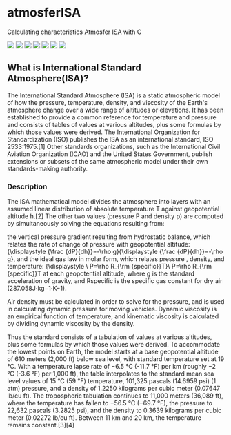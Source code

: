 # atmosferISA
Calculating characteristics Atmosfer ISA with C

![](https://img.shields.io/github/license/Nabil-Syahnaufal/atmosferISA)
![](https://img.shields.io/github/issues/Nabil-Syahnaufal/atmosferISA)
![](https://img.shields.io/github/issues-closed/Nabil-Syahnaufal/atmosferISA)
![](https://img.shields.io/badge/Python-3-blue)
![](https://img.shields.io/github/forks/Nabil-Syahnaufal/atmosferISA)
![](https://img.shields.io/github/stars/Nabil-Syahnaufal/atmosferISA)
![](https://img.shields.io/github/last-commit/Nabil-Syahnaufal/atmosferISA)


## What is International Standard Atmosphere(ISA)?
The International Standard Atmosphere (ISA) is a static atmospheric model of how the pressure, temperature, density, and viscosity of the Earth's atmosphere change over a wide range of altitudes or elevations. It has been established to provide a common reference for temperature and pressure and consists of tables of values at various altitudes, plus some formulas by which those values were derived. The International Organization for Standardization (ISO) publishes the ISA as an international standard, ISO 2533:1975.[1] Other standards organizations, such as the International Civil Aviation Organization (ICAO) and the United States Government, publish extensions or subsets of the same atmospheric model under their own standards-making authority.

### Description
The ISA mathematical model divides the atmosphere into layers with an assumed linear distribution of absolute temperature T against geopotential altitude h.[2] The other two values (pressure P and density ρ) are computed by simultaneously solving the equations resulting from:

the vertical pressure gradient resulting from hydrostatic balance, which relates the rate of change of pressure with geopotential altitude:
{\displaystyle {\frac {dP}{dh}}=-\rho g}{\displaystyle {\frac {dP}{dh}}=-\rho g}, and
the ideal gas law in molar form, which relates pressure , density, and temperature:
{\displaystyle \ P=\rho R_{\rm {specific}}T}\ P=\rho R_{\rm {specific}}T
at each geopotential altitude, where g is the standard acceleration of gravity, and Rspecific is the specific gas constant for dry air (287.058J⋅kg−1⋅K−1).

Air density must be calculated in order to solve for the pressure, and is used in calculating dynamic pressure for moving vehicles. Dynamic viscosity is an empirical function of temperature, and kinematic viscosity is calculated by dividing dynamic viscosity by the density.

Thus the standard consists of a tabulation of values at various altitudes, plus some formulas by which those values were derived. To accommodate the lowest points on Earth, the model starts at a base geopotential altitude of 610 meters (2,000 ft) below sea level, with standard temperature set at 19 °C. With a temperature lapse rate of −6.5 °C (-11.7 °F) per km (roughly −2 °C (-3.6 °F) per 1,000 ft), the table interpolates to the standard mean sea level values of 15 °C (59 °F) temperature, 101,325 pascals (14.6959 psi) (1 atm) pressure, and a density of 1.2250 kilograms per cubic meter (0.07647 lb/cu ft). The tropospheric tabulation continues to 11,000 meters (36,089 ft), where the temperature has fallen to −56.5 °C (−69.7 °F), the pressure to 22,632 pascals (3.2825 psi), and the density to 0.3639 kilograms per cubic meter (0.02272 lb/cu ft). Between 11 km and 20 km, the temperature remains constant.[3][4]
